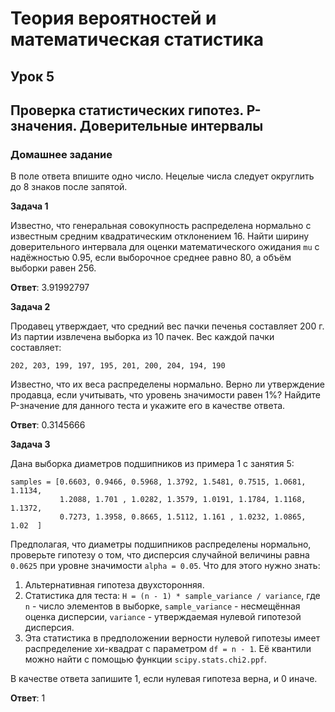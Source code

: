 # Теория вероятностей и математическая статистика

## Урок 5

## Проверка статистических гипотез. P-значения. Доверительные интервалы

### Домашнее задание

В поле ответа впишите одно число. Нецелые числа следует округлить до 8 знаков после запятой.

__Задача 1__

Известно, что генеральная совокупность распределена нормально с известным средним квадратическим отклонением 16. Найти ширину доверительного интервала для оценки математического ожидания `mu` с надёжностью 0.95, если выборочное среднее равно 80, а объём выборки равен 256.

__Ответ__: 3.91992797

__Задача 2__

Продавец утверждает, что средний вес пачки печенья составляет 200 г. Из партии извлечена выборка из 10 пачек. Вес каждой пачки составляет:
```
202, 203, 199, 197, 195, 201, 200, 204, 194, 190
```
Известно, что их веса распределены нормально. Верно ли утверждение продавца, если учитывать, что уровень значимости равен 1%? Найдите P-значение для данного теста и укажите его в качестве ответа.

__Ответ__: 0.3145666

__Задача 3__

Дана выборка диаметров подшипников из примера 1 с занятия 5:
```
samples = [0.6603, 0.9466, 0.5968, 1.3792, 1.5481, 0.7515, 1.0681, 1.1134,
           1.2088, 1.701 , 1.0282, 1.3579, 1.0191, 1.1784, 1.1168, 1.1372,
           0.7273, 1.3958, 0.8665, 1.5112, 1.161 , 1.0232, 1.0865, 1.02  ]
```
Предполагая, что диаметры подшипников распределены нормально, проверьте гипотезу о том, что дисперсия случайной величины равна `0.0625` при уровне значимости `alpha = 0.05`. Что для этого нужно знать:
1. Альтернативная гипотеза двухсторонняя.
2. Статистика для теста: `H = (n - 1) * sample_variance / variance`, где `n` - число элементов в выборке, `sample_variance` - несмещённая оценка дисперсии, `variance` - утверждаемая нулевой гипотезой дисперсия.
3. Эта статистика в предположении верности нулевой гипотезы имеет распределение хи-квадрат с параметром `df = n - 1`. Её квантили можно найти с помощью функции `scipy.stats.chi2.ppf`.

В качестве ответа запишите 1, если нулевая гипотеза верна, и 0 иначе.

__Ответ__: 1
